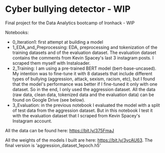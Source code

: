 # Cyber bullying detector - WIP

Final project for the Data Analytics bootcamp of Ironhack - WIP

Notebooks:
- 0_Iteration1: first attempt at building a model
- 1_EDA_and_Preprocessing: EDA, preprocessing and tokenization of the training datasets and of the evaluation dataset. The evaluation dataset contains the comments from Kevin Spacey's last 3 instagram posts. I scraped them myself with Instaloader. 
- 2_Training: I am using a pre-trained BERT model (bert-base-uncased). My intention was to fine-tune it with 8 datasets that include different types of bullying (aggression, attack, sexism, racism, etc), but I found that the model's performance was better if I fine-tuned it only with one dataset. So in the end, I only used the aggression dataset. All the data (raw data, clean data, tokenized data and the evaluation data) can be found on Google Drive (see below). 
- 3_Evaluation: in the previous notebook I evaluated the model with a split of test data from the aggression dataset. But in this notebook I test it with the evaluation dataset that I scraped from Kevin Spacey's Instagram account. 

All the data can be found here: https://bit.ly/375FmaJ

All the weights of the models I built are here: https://bit.ly/3ycAU63. The final version is 'aggression_dataset_1epoch.h5'
